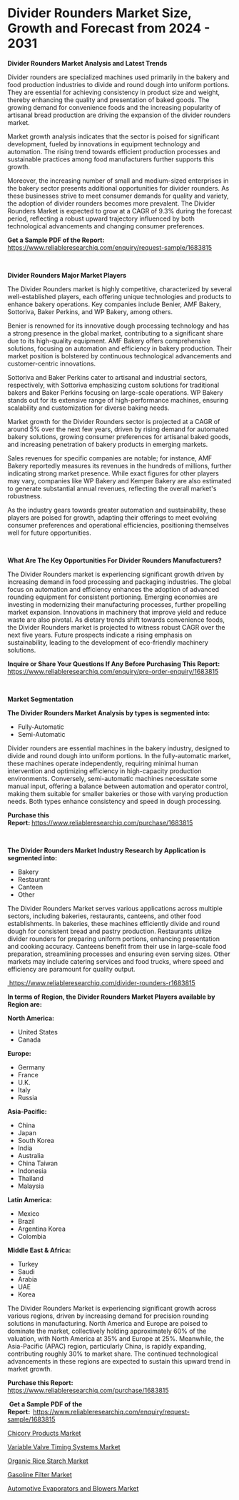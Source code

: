 <p><h1>Divider Rounders Market Size, Growth and Forecast from 2024 - 2031</h1></p><p><strong>Divider Rounders Market Analysis and Latest Trends</strong></p>
<p><p>Divider rounders are specialized machines used primarily in the bakery and food production industries to divide and round dough into uniform portions. They are essential for achieving consistency in product size and weight, thereby enhancing the quality and presentation of baked goods. The growing demand for convenience foods and the increasing popularity of artisanal bread production are driving the expansion of the divider rounders market.</p><p>Market growth analysis indicates that the sector is poised for significant development, fueled by innovations in equipment technology and automation. The rising trend towards efficient production processes and sustainable practices among food manufacturers further supports this growth.</p><p>Moreover, the increasing number of small and medium-sized enterprises in the bakery sector presents additional opportunities for divider rounders. As these businesses strive to meet consumer demands for quality and variety, the adoption of divider rounders becomes more prevalent. The Divider Rounders Market is expected to grow at a CAGR of 9.3% during the forecast period, reflecting a robust upward trajectory influenced by both technological advancements and changing consumer preferences.</p></p>
<p><strong>Get a Sample PDF of the Report:&nbsp;</strong> <a href="https://www.reliableresearchiq.com/enquiry/request-sample/1683815?utm_campaign=1087&utm_medium=2&utm_source=Github&utm_content=ia&utm_term=15102024&utm_id=divider-rounders">https://www.reliableresearchiq.com/enquiry/request-sample/1683815</a></p>
<p>&nbsp;</p>
<p><strong>Divider Rounders Major Market Players</strong></p>
<p><p>The Divider Rounders market is highly competitive, characterized by several well-established players, each offering unique technologies and products to enhance bakery operations. Key companies include Benier, AMF Bakery, Sottoriva, Baker Perkins, and WP Bakery, among others.</p><p>Benier is renowned for its innovative dough processing technology and has a strong presence in the global market, contributing to a significant share due to its high-quality equipment. AMF Bakery offers comprehensive solutions, focusing on automation and efficiency in bakery production. Their market position is bolstered by continuous technological advancements and customer-centric innovations.</p><p>Sottoriva and Baker Perkins cater to artisanal and industrial sectors, respectively, with Sottoriva emphasizing custom solutions for traditional bakers and Baker Perkins focusing on large-scale operations. WP Bakery stands out for its extensive range of high-performance machines, ensuring scalability and customization for diverse baking needs.</p><p>Market growth for the Divider Rounders sector is projected at a CAGR of around 5% over the next few years, driven by rising demand for automated bakery solutions, growing consumer preferences for artisanal baked goods, and increasing penetration of bakery products in emerging markets.</p><p>Sales revenues for specific companies are notable; for instance, AMF Bakery reportedly measures its revenues in the hundreds of millions, further indicating strong market presence. While exact figures for other players may vary, companies like WP Bakery and Kemper Bakery are also estimated to generate substantial annual revenues, reflecting the overall market's robustness.</p><p>As the industry gears towards greater automation and sustainability, these players are poised for growth, adapting their offerings to meet evolving consumer preferences and operational efficiencies, positioning themselves well for future opportunities.</p></p>
<p>&nbsp;</p>
<p><strong>What Are The Key Opportunities For Divider Rounders Manufacturers?</strong></p>
<p><p>The Divider Rounders market is experiencing significant growth driven by increasing demand in food processing and packaging industries. The global focus on automation and efficiency enhances the adoption of advanced rounding equipment for consistent portioning. Emerging economies are investing in modernizing their manufacturing processes, further propelling market expansion. Innovations in machinery that improve yield and reduce waste are also pivotal. As dietary trends shift towards convenience foods, the Divider Rounders market is projected to witness robust CAGR over the next five years. Future prospects indicate a rising emphasis on sustainability, leading to the development of eco-friendly machinery solutions.</p></p>
<p><strong>Inquire or Share Your Questions If Any Before Purchasing This Report:</strong> <a href="https://www.reliableresearchiq.com/enquiry/pre-order-enquiry/1683815?utm_campaign=1087&utm_medium=2&utm_source=Github&utm_content=ia&utm_term=15102024&utm_id=divider-rounders">https://www.reliableresearchiq.com/enquiry/pre-order-enquiry/1683815</a></p>
<p>&nbsp;</p>
<p><strong>Market Segmentation</strong></p>
<p><strong>The Divider Rounders Market Analysis by types is segmented into:</strong></p>
<p><ul><li>Fully-Automatic</li><li>Semi-Automatic</li></ul></p>
<p><p>Divider rounders are essential machines in the bakery industry, designed to divide and round dough into uniform portions. In the fully-automatic market, these machines operate independently, requiring minimal human intervention and optimizing efficiency in high-capacity production environments. Conversely, semi-automatic machines necessitate some manual input, offering a balance between automation and operator control, making them suitable for smaller bakeries or those with varying production needs. Both types enhance consistency and speed in dough processing.</p></p>
<p><strong>Purchase this Report:&nbsp;</strong><a href="https://www.reliableresearchiq.com/purchase/1683815?utm_campaign=1087&utm_medium=2&utm_source=Github&utm_content=ia&utm_term=15102024&utm_id=divider-rounders">https://www.reliableresearchiq.com/purchase/1683815</a></p>
<p>&nbsp;</p>
<p><strong>The Divider Rounders Market Industry Research by Application is segmented into:</strong></p>
<p><ul><li>Bakery</li><li>Restaurant</li><li>Canteen</li><li>Other</li></ul></p>
<p><p>The Divider Rounders Market serves various applications across multiple sectors, including bakeries, restaurants, canteens, and other food establishments. In bakeries, these machines efficiently divide and round dough for consistent bread and pastry production. Restaurants utilize divider rounders for preparing uniform portions, enhancing presentation and cooking accuracy. Canteens benefit from their use in large-scale food preparation, streamlining processes and ensuring even serving sizes. Other markets may include catering services and food trucks, where speed and efficiency are paramount for quality output.</p></p>
<p><a href="https://www.reliableresearchiq.com/divider-rounders-r1683815?utm_campaign=1087&utm_medium=2&utm_source=Github&utm_content=ia&utm_term=15102024&utm_id=divider-rounders">&nbsp;https://www.reliableresearchiq.com/divider-rounders-r1683815</a></p>
<p><strong>In terms of Region, the Divider Rounders Market Players available by Region are:</strong></p>
<p>
    <p> <strong> North America: </strong>
        <ul>
            <li>United States</li>
            <li>Canada</li>
        </ul>
        </p> 
    <p> <strong> Europe: </strong>
        <ul>
            <li>Germany</li>
            <li>France</li>
            <li>U.K.</li>
            <li>Italy</li>
            <li>Russia</li>
        </ul>
        </p> 
    <p> <strong> Asia-Pacific: </strong>
        <ul>
            <li>China</li>
            <li>Japan</li>
            <li>South Korea</li>
            <li>India</li>
            <li>Australia</li>
            <li>China Taiwan</li>
            <li>Indonesia</li>
            <li>Thailand</li>
            <li>Malaysia</li>
        </ul>
        </p> 
    <p> <strong> Latin America: </strong>
        <ul>
            <li>Mexico</li>
            <li>Brazil</li>
            <li>Argentina Korea</li>
            <li>Colombia</li>
        </ul>
        </p> 
    <p> <strong> Middle East & Africa: </strong>
        <ul>
            <li>Turkey</li>
            <li>Saudi</li>
            <li>Arabia</li>
            <li>UAE</li>
            <li>Korea</li>
        </ul>
    </p>
    </p>
<p><p>The Divider Rounders Market is experiencing significant growth across various regions, driven by increasing demand for precision rounding solutions in manufacturing. North America and Europe are poised to dominate the market, collectively holding approximately 60% of the valuation, with North America at 35% and Europe at 25%. Meanwhile, the Asia-Pacific (APAC) region, particularly China, is rapidly expanding, contributing roughly 30% to market share. The continued technological advancements in these regions are expected to sustain this upward trend in market growth.</p></p>
<p><strong>Purchase this Report: </strong><a href="https://www.reliableresearchiq.com/purchase/1683815?utm_campaign=1087&utm_medium=2&utm_source=Github&utm_content=ia&utm_term=15102024&utm_id=divider-rounders">https://www.reliableresearchiq.com/purchase/1683815</a></p>
<p>&nbsp;<strong>Get a Sample PDF of the Report:&nbsp;&nbsp;</strong><a href="https://www.reliableresearchiq.com/enquiry/request-sample/1683815?utm_campaign=1087&utm_medium=2&utm_source=Github&utm_content=ia&utm_term=15102024&utm_id=divider-rounders">https://www.reliableresearchiq.com/enquiry/request-sample/1683815</a></p>
<p><strong></strong></p>
<p><p><a href="https://github.com/vitacbq/Market-Research-Report-List-1/blob/main/chicory-products-market.md?utm_campaign=1087&utm_medium=2&utm_source=Github&utm_content=ia&utm_term=15102024&utm_id=divider-rounders">Chicory Products Market</a></p><p><a href="https://www.linkedin.com/pulse/variable-valve-timing-systems-market-strategic-insights-product-las5e?utm_campaign=1087&utm_medium=2&utm_source=Github&utm_content=ia&utm_term=15102024&utm_id=divider-rounders">Variable Valve Timing Systems Market</a></p><p><a href="https://github.com/benjigwozdzus/Market-Research-Report-List-1/blob/main/organic-rice-starch-market.md?utm_campaign=1087&utm_medium=2&utm_source=Github&utm_content=ia&utm_term=15102024&utm_id=divider-rounders">Organic Rice Starch Market</a></p><p><a href="https://www.linkedin.com/pulse/global-gasoline-filter-market-analysis-key-trends-future-projections-09y2e?trk=public_post_embed_feed-article-content&utm_campaign=1087&utm_medium=2&utm_source=Github&utm_content=ia&utm_term=15102024&utm_id=divider-rounders">Gasoline Filter Market</a></p><p><a href="https://www.linkedin.com/pulse/automotive-evaporators-blowers-market-overview-global-trends-ixrae?trk=public_post_embed_feed-article-content&utm_campaign=1087&utm_medium=2&utm_source=Github&utm_content=ia&utm_term=15102024&utm_id=divider-rounders">Automotive Evaporators and Blowers Market</a></p></p>